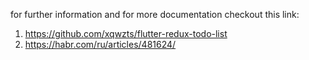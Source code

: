 for further information and for more documentation checkout this link:

1. https://github.com/xqwzts/flutter-redux-todo-list
2. https://habr.com/ru/articles/481624/